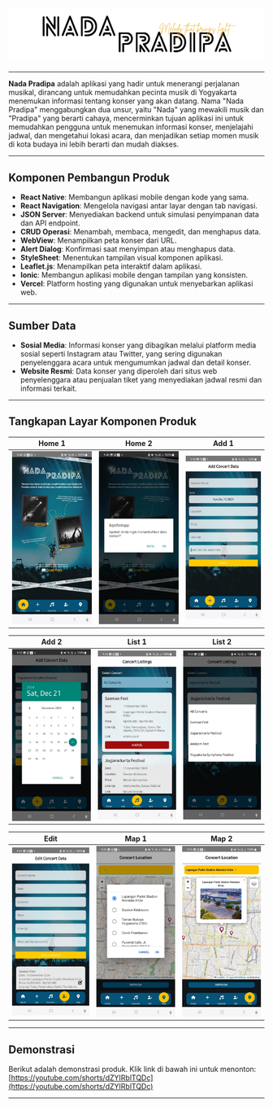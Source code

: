 # ![Nada Pradipa](assets/images/judul.png)

---

**Nada Pradipa** adalah aplikasi yang hadir untuk menerangi perjalanan musikal, dirancang untuk memudahkan pecinta musik di Yogyakarta menemukan informasi tentang konser yang akan datang. Nama "Nada Pradipa" menggabungkan dua unsur, yaitu "Nada" yang mewakili musik dan "Pradipa" yang berarti cahaya, mencerminkan tujuan aplikasi ini untuk memudahkan pengguna untuk menemukan informasi konser, menjelajahi jadwal, dan mengetahui lokasi acara, dan menjadikan setiap momen musik di kota budaya ini lebih berarti dan mudah diakses.

---

## Komponen Pembangun Produk

- **React Native**: Membangun aplikasi mobile dengan kode yang sama.
- **React Navigation**: Mengelola navigasi antar layar dengan tab navigasi.
- **JSON Server**: Menyediakan backend untuk simulasi penyimpanan data dan API endpoint.
- **CRUD Operasi**: Menambah, membaca, mengedit, dan menghapus data.
- **WebView**: Menampilkan peta konser dari URL.
- **Alert Dialog**: Konfirmasi saat menyimpan atau menghapus data.
- **StyleSheet**: Menentukan tampilan visual komponen aplikasi.
- **Leaflet.js**: Menampilkan peta interaktif dalam aplikasi.
- **Ionic**: Membangun aplikasi mobile dengan tampilan yang konsisten.
- **Vercel**: Platform hosting yang digunakan untuk menyebarkan aplikasi web.

---

## Sumber Data

- **Sosial Media**: Informasi konser yang dibagikan melalui platform media sosial seperti Instagram atau Twitter, yang sering digunakan penyelenggara acara untuk mengumumkan jadwal dan detail konser.
- **Website Resmi**: Data konser yang diperoleh dari situs web penyelenggara atau penjualan tiket yang menyediakan jadwal resmi dan informasi terkait.

---

## Tangkapan Layar Komponen Produk

| Home 1  | Home 2  | Add 1  |
|---------|---------|--------|
| ![Gambar 1](assets/images/image1.jpeg) | ![Gambar 2](assets/images/image2.jpeg) | ![Gambar 3](assets/images/image3.jpeg) |

| Add 2   | List 1  | List 2 |
|---------|---------|--------|
| ![Gambar 4](assets/images/image4.jpeg) | ![Gambar 5](assets/images/image5.jpeg) | ![Gambar 6](assets/images/image6.jpeg) |

| Edit    | Map 1   | Map 2  |
|---------|---------|--------|
| ![Gambar 7](assets/images/image7.jpeg) | ![Gambar 8](assets/images/image8.jpeg) | ![Gambar 9](assets/images/image9.jpeg) |


---

## Demonstrasi

Berikut adalah demonstrasi produk. Klik link di bawah ini untuk menonton:
[https://youtube.com/shorts/dZYIRblTQDc](https://youtube.com/shorts/dZYIRblTQDc)

---